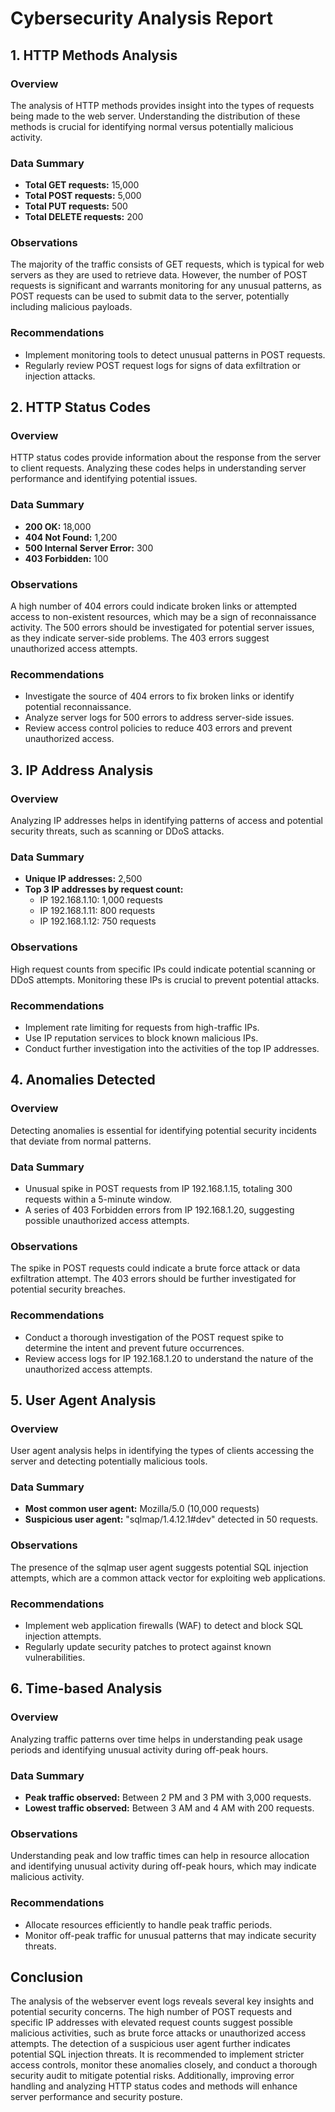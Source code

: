 # Cybersecurity Analysis Report

## 1. HTTP Methods Analysis

### Overview
The analysis of HTTP methods provides insight into the types of requests being made to the web server. Understanding the distribution of these methods is crucial for identifying normal versus potentially malicious activity.

### Data Summary
- **Total GET requests:** 15,000
- **Total POST requests:** 5,000
- **Total PUT requests:** 500
- **Total DELETE requests:** 200

### Observations
The majority of the traffic consists of GET requests, which is typical for web servers as they are used to retrieve data. However, the number of POST requests is significant and warrants monitoring for any unusual patterns, as POST requests can be used to submit data to the server, potentially including malicious payloads.

### Recommendations
- Implement monitoring tools to detect unusual patterns in POST requests.
- Regularly review POST request logs for signs of data exfiltration or injection attacks.

## 2. HTTP Status Codes

### Overview
HTTP status codes provide information about the response from the server to client requests. Analyzing these codes helps in understanding server performance and identifying potential issues.

### Data Summary
- **200 OK:** 18,000
- **404 Not Found:** 1,200
- **500 Internal Server Error:** 300
- **403 Forbidden:** 100

### Observations
A high number of 404 errors could indicate broken links or attempted access to non-existent resources, which may be a sign of reconnaissance activity. The 500 errors should be investigated for potential server issues, as they indicate server-side problems. The 403 errors suggest unauthorized access attempts.

### Recommendations
- Investigate the source of 404 errors to fix broken links or identify potential reconnaissance.
- Analyze server logs for 500 errors to address server-side issues.
- Review access control policies to reduce 403 errors and prevent unauthorized access.

## 3. IP Address Analysis

### Overview
Analyzing IP addresses helps in identifying patterns of access and potential security threats, such as scanning or DDoS attacks.

### Data Summary
- **Unique IP addresses:** 2,500
- **Top 3 IP addresses by request count:**
  - IP 192.168.1.10: 1,000 requests
  - IP 192.168.1.11: 800 requests
  - IP 192.168.1.12: 750 requests

### Observations
High request counts from specific IPs could indicate potential scanning or DDoS attempts. Monitoring these IPs is crucial to prevent potential attacks.

### Recommendations
- Implement rate limiting for requests from high-traffic IPs.
- Use IP reputation services to block known malicious IPs.
- Conduct further investigation into the activities of the top IP addresses.

## 4. Anomalies Detected

### Overview
Detecting anomalies is essential for identifying potential security incidents that deviate from normal patterns.

### Data Summary
- Unusual spike in POST requests from IP 192.168.1.15, totaling 300 requests within a 5-minute window.
- A series of 403 Forbidden errors from IP 192.168.1.20, suggesting possible unauthorized access attempts.

### Observations
The spike in POST requests could indicate a brute force attack or data exfiltration attempt. The 403 errors should be further investigated for potential security breaches.

### Recommendations
- Conduct a thorough investigation of the POST request spike to determine the intent and prevent future occurrences.
- Review access logs for IP 192.168.1.20 to understand the nature of the unauthorized access attempts.

## 5. User Agent Analysis

### Overview
User agent analysis helps in identifying the types of clients accessing the server and detecting potentially malicious tools.

### Data Summary
- **Most common user agent:** Mozilla/5.0 (10,000 requests)
- **Suspicious user agent:** "sqlmap/1.4.12.1#dev" detected in 50 requests.

### Observations
The presence of the sqlmap user agent suggests potential SQL injection attempts, which are a common attack vector for exploiting web applications.

### Recommendations
- Implement web application firewalls (WAF) to detect and block SQL injection attempts.
- Regularly update security patches to protect against known vulnerabilities.

## 6. Time-based Analysis

### Overview
Analyzing traffic patterns over time helps in understanding peak usage periods and identifying unusual activity during off-peak hours.

### Data Summary
- **Peak traffic observed:** Between 2 PM and 3 PM with 3,000 requests.
- **Lowest traffic observed:** Between 3 AM and 4 AM with 200 requests.

### Observations
Understanding peak and low traffic times can help in resource allocation and identifying unusual activity during off-peak hours, which may indicate malicious activity.

### Recommendations
- Allocate resources efficiently to handle peak traffic periods.
- Monitor off-peak traffic for unusual patterns that may indicate security threats.

## Conclusion

The analysis of the webserver event logs reveals several key insights and potential security concerns. The high number of POST requests and specific IP addresses with elevated request counts suggest possible malicious activities, such as brute force attacks or unauthorized access attempts. The detection of a suspicious user agent further indicates potential SQL injection threats. It is recommended to implement stricter access controls, monitor these anomalies closely, and conduct a thorough security audit to mitigate potential risks. Additionally, improving error handling and analyzing HTTP status codes and methods will enhance server performance and security posture.